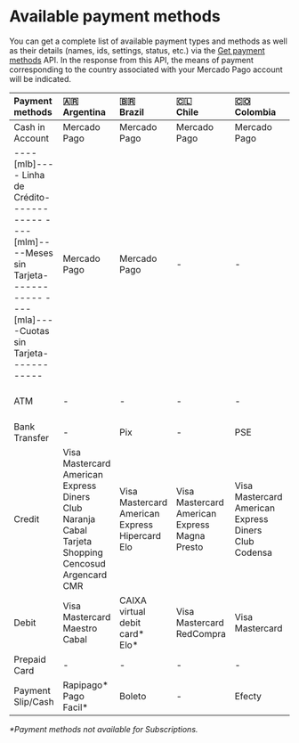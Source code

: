 # Available payment methods

You can get a complete list of available payment types and methods as well as their details (names, ids, settings, status, etc.) via the [Get payment methods](/developers/en/reference/payment_methods/_payment_methods/get) API. In the response from this API, the means of payment corresponding to the country associated with your Mercado Pago account will be indicated.

| Payment methods | 🇦🇷 <br> Argentina | 🇧🇷 <br> Brazil | 🇨🇱 <br>  Chile | 🇨🇴 <br>  Colombia | 🇲🇽 <br> Mexico | 🇵🇪 <br> Peru | 🇺🇾 <br> Uruguay |
| :--- | :--- | :--- | :--- | :--- | :--- | :--- | :--- |
| Cash in Account | Mercado Pago | Mercado Pago | Mercado Pago | Mercado Pago | Mercado Pago | Mercado Pago | Mercado Pago |
| ----[mlb]---- Linha de Crédito------------ ----[mlm]----Meses sin Tarjeta------------ ----[mla]----Cuotas sin Tarjeta------------ | Mercado Pago | Mercado Pago | - | - | Mercado Pago | - | - |
| ATM | - | - | - | - | Bancomer <br> Citibanamex <br> Santander | PagoEfectivo | - |
| Bank Transfer | - | Pix | - | PSE | CLABE | - | - |
| Credit | Visa <br> Mastercard <br> American Express <br> Diners Club <br> Naranja <br> Cabal <br> Tarjeta Shopping <br> Cencosud <br> Argencard <br> CMR | Visa <br> Mastercard <br> American Express <br> Hipercard <br> Elo | Visa <br> Mastercard <br> American Express <br> Magna <br> Presto | Visa <br> Mastercard <br> American Express <br> Diners Club <br> Codensa | Visa <br> Mastercard <br> American Express | Visa <br> Diners Club <br> Mastercard <br> American Express | Visa <br> Mastercard <br> Oca <br> American Express <br> Creditel <br> Líder |
| Debit | Visa <br> Mastercard <br> Maestro <br> Cabal | CAIXA virtual debit card* <br> Elo* | Visa <br> Mastercard <br> RedCompra | Visa <br> Mastercard | Visa <br> Mastercard | Visa <br> Mastercard | Visa |
| Prepaid Card | - | - | - | - | Mercado Pago | - | - |
| Payment Slip/Cash | Rapipago* <br> Pago Facil* | Boleto | - | Efecty | Oxxo <br> PayCash | - | Abitab <br> Red Pagos |

_*Payment methods not available for Subscriptions._